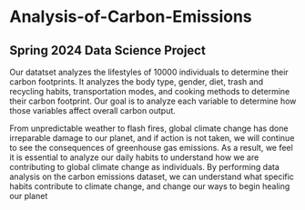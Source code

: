 # Analysis-of-Carbon-Emissions




## Spring 2024 Data Science Project

Our datatset analyzes the lifestyles of 10000 individuals to determine their carbon footprints. It analyzes the body type, gender, diet, trash and recycling habits, transportation modes, and cooking methods to determine their carbon footprint. Our goal is to analyze each variable to determine how those variables affect overall carbon output.

From unpredictable weather to flash fires, global climate change has done irreparable damage to our planet, and if action is not taken, we will continue to see the consequences of greenhouse gas emissions. As a result, we feel it is essential to analyze our daily habits to understand how we are contributing to global climate change as individuals. By performing data analysis on the carbon emissions dataset, we can understand what specific habits contribute to climate change, and change our ways to begin healing our planet






